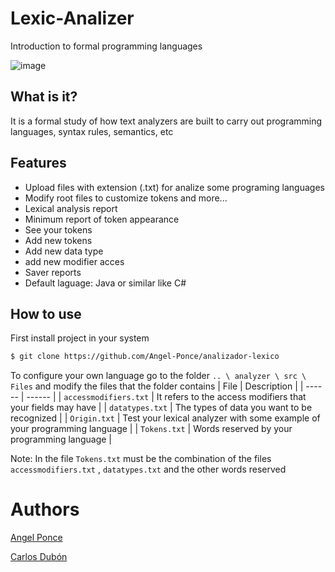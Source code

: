 # Lexic-Analizer
Introduction to formal programming languages

![image](https://user-images.githubusercontent.com/60164099/104361574-3e4f8500-54d8-11eb-9854-8155a2e2fa97.png)

## What is it?
It is a formal study of how text analyzers are built to carry out programming languages, syntax rules, semantics, etc

## Features
- Upload files with extension (.txt) for analize some programing languages
- Modify root files to customize tokens and more...
- Lexical analysis report
- Minimum report of token appearance
- See your tokens
- Add new tokens
- Add new data type
- add new modifier acces
- Saver reports
- Default laguage: Java or similar like C#

## How to use
First install project in your system
```sh
$ git clone https://github.com/Angel-Ponce/analizador-lexico
```

To configure your own language go to the folder ``` .. \ analyzer \ src \ Files ``` and modify the files that the folder contains
| File | Description |
| ------ | ------ |
| `accessmodifiers.txt` | It refers to the access modifiers that your fields may have |
| `datatypes.txt` | The types of data you want to be recognized |
| `Origin.txt` | Test your lexical analyzer with some example of your programming language |
| `Tokens.txt` | Words reserved by your programming language |

Note: In the file `Tokens.txt` must be the combination of the files `accessmodifiers.txt` , `datatypes.txt` and the other words reserved

# Authors
[Angel Ponce](https://github.com/Angel-Ponce)

[Carlos Dubón](https://github.com/carlos-dubon)
